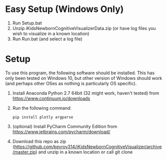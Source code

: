 # Easy Setup (Windows Only)

1. Run Setup.bat
2. Unzip iKidsNewbornCognitiveVisualizerData.zip (or have log files you wish to visualize in a known location)
3. Run Run.bat (and select a log file)

# Setup

To use this program, the following software should be installed. This has only been tested on Windows 10, but other version of Windows should work (and perhaps other OSes as nothing is particularly OS specific).

1. Install Anaconda Python 2.7 64bit (32 might work, haven't tested) from https://www.continuum.io/downloads
2. Run the following command:

    `pip install plotly argparse`

3. (optional) Install PyCharm Community Edition from https://www.jetbrains.com/pycharm/download/
4. Download this repo as zip (https://github.com/kevroy314/iKidsNewbornCognitiveVisualizer/archive/master.zip) and unzip in a known location or call git clone
